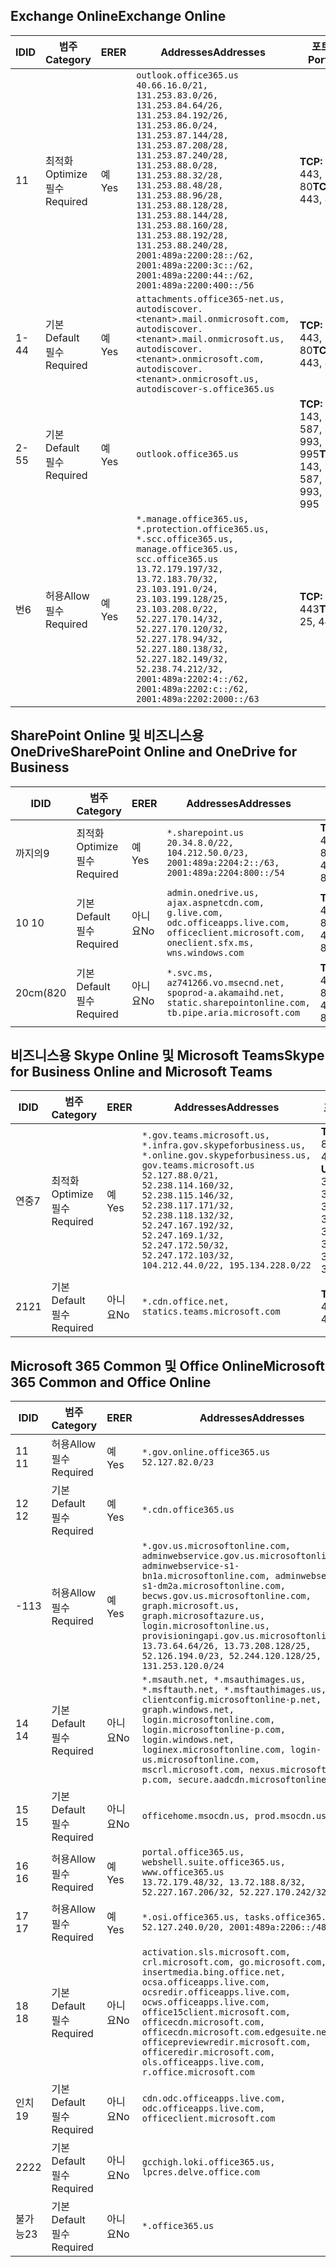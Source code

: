 <!--THIS FILE IS AUTOMATICALLY GENERATED. MANUAL CHANGES WILL BE OVERWRITTEN.-->
<!--Please contact the Office 365 Endpoints team with any questions.-->
<!--USGovGCCHigh endpoints version 2019102800-->
<!--File generated 2019-10-28 11:00:11.7430-->

## <a name="exchange-online"></a><span data-ttu-id="3e023-101">Exchange Online</span><span class="sxs-lookup"><span data-stu-id="3e023-101">Exchange Online</span></span>

<span data-ttu-id="3e023-102">ID</span><span class="sxs-lookup"><span data-stu-id="3e023-102">ID</span></span> | <span data-ttu-id="3e023-103">범주</span><span class="sxs-lookup"><span data-stu-id="3e023-103">Category</span></span> | <span data-ttu-id="3e023-104">ER</span><span class="sxs-lookup"><span data-stu-id="3e023-104">ER</span></span> | <span data-ttu-id="3e023-105">Addresses</span><span class="sxs-lookup"><span data-stu-id="3e023-105">Addresses</span></span> | <span data-ttu-id="3e023-106">포트</span><span class="sxs-lookup"><span data-stu-id="3e023-106">Ports</span></span>
-- | -------------------- | --- | ------------------------------------------------------------------------------------------------------------------------------------------------------------------------------------------------------------------------------------------------------------------------------------------------------------------------------------------------------------------------------------------------------------------------------------------------ | -------------------------------
<span data-ttu-id="3e023-107">1</span><span class="sxs-lookup"><span data-stu-id="3e023-107">1</span></span> | <span data-ttu-id="3e023-108">최적화</span><span class="sxs-lookup"><span data-stu-id="3e023-108">Optimize</span></span><BR><span data-ttu-id="3e023-109">필수</span><span class="sxs-lookup"><span data-stu-id="3e023-109">Required</span></span> | <span data-ttu-id="3e023-110">예</span><span class="sxs-lookup"><span data-stu-id="3e023-110">Yes</span></span> | `outlook.office365.us`<BR>`40.66.16.0/21, 131.253.83.0/26, 131.253.84.64/26, 131.253.84.192/26, 131.253.86.0/24, 131.253.87.144/28, 131.253.87.208/28, 131.253.87.240/28, 131.253.88.0/28, 131.253.88.32/28, 131.253.88.48/28, 131.253.88.96/28, 131.253.88.128/28, 131.253.88.144/28, 131.253.88.160/28, 131.253.88.192/28, 131.253.88.240/28, 2001:489a:2200:28::/62, 2001:489a:2200:3c::/62, 2001:489a:2200:44::/62, 2001:489a:2200:400::/56` | <span data-ttu-id="3e023-111">**TCP:** 443, 80</span><span class="sxs-lookup"><span data-stu-id="3e023-111">**TCP:** 443, 80</span></span>
<span data-ttu-id="3e023-112">1-4</span><span class="sxs-lookup"><span data-stu-id="3e023-112">4</span></span> | <span data-ttu-id="3e023-113">기본</span><span class="sxs-lookup"><span data-stu-id="3e023-113">Default</span></span><BR><span data-ttu-id="3e023-114">필수</span><span class="sxs-lookup"><span data-stu-id="3e023-114">Required</span></span> | <span data-ttu-id="3e023-115">예</span><span class="sxs-lookup"><span data-stu-id="3e023-115">Yes</span></span> | `attachments.office365-net.us, autodiscover.<tenant>.mail.onmicrosoft.com, autodiscover.<tenant>.mail.onmicrosoft.us, autodiscover.<tenant>.onmicrosoft.com, autodiscover.<tenant>.onmicrosoft.us, autodiscover-s.office365.us` | <span data-ttu-id="3e023-116">**TCP:** 443, 80</span><span class="sxs-lookup"><span data-stu-id="3e023-116">**TCP:** 443, 80</span></span>
<span data-ttu-id="3e023-117">2-5</span><span class="sxs-lookup"><span data-stu-id="3e023-117">5</span></span> | <span data-ttu-id="3e023-118">기본</span><span class="sxs-lookup"><span data-stu-id="3e023-118">Default</span></span><BR><span data-ttu-id="3e023-119">필수</span><span class="sxs-lookup"><span data-stu-id="3e023-119">Required</span></span> | <span data-ttu-id="3e023-120">예</span><span class="sxs-lookup"><span data-stu-id="3e023-120">Yes</span></span> | `outlook.office365.us` | <span data-ttu-id="3e023-121">**TCP:** 143, 25, 587, 993, 995</span><span class="sxs-lookup"><span data-stu-id="3e023-121">**TCP:** 143, 25, 587, 993, 995</span></span>
<span data-ttu-id="3e023-122">번</span><span class="sxs-lookup"><span data-stu-id="3e023-122">6</span></span> | <span data-ttu-id="3e023-123">허용</span><span class="sxs-lookup"><span data-stu-id="3e023-123">Allow</span></span><BR><span data-ttu-id="3e023-124">필수</span><span class="sxs-lookup"><span data-stu-id="3e023-124">Required</span></span> | <span data-ttu-id="3e023-125">예</span><span class="sxs-lookup"><span data-stu-id="3e023-125">Yes</span></span> | `*.manage.office365.us, *.protection.office365.us, *.scc.office365.us, manage.office365.us, scc.office365.us`<BR>`13.72.179.197/32, 13.72.183.70/32, 23.103.191.0/24, 23.103.199.128/25, 23.103.208.0/22, 52.227.170.14/32, 52.227.170.120/32, 52.227.178.94/32, 52.227.180.138/32, 52.227.182.149/32, 52.238.74.212/32, 2001:489a:2202:4::/62, 2001:489a:2202:c::/62, 2001:489a:2202:2000::/63` | <span data-ttu-id="3e023-126">**TCP:** 25, 443</span><span class="sxs-lookup"><span data-stu-id="3e023-126">**TCP:** 25, 443</span></span>

## <a name="sharepoint-online-and-onedrive-for-business"></a><span data-ttu-id="3e023-127">SharePoint Online 및 비즈니스용 OneDrive</span><span class="sxs-lookup"><span data-stu-id="3e023-127">SharePoint Online and OneDrive for Business</span></span>

<span data-ttu-id="3e023-128">ID</span><span class="sxs-lookup"><span data-stu-id="3e023-128">ID</span></span> | <span data-ttu-id="3e023-129">범주</span><span class="sxs-lookup"><span data-stu-id="3e023-129">Category</span></span> | <span data-ttu-id="3e023-130">ER</span><span class="sxs-lookup"><span data-stu-id="3e023-130">ER</span></span> | <span data-ttu-id="3e023-131">Addresses</span><span class="sxs-lookup"><span data-stu-id="3e023-131">Addresses</span></span> | <span data-ttu-id="3e023-132">포트</span><span class="sxs-lookup"><span data-stu-id="3e023-132">Ports</span></span>
-- | -------------------- | --- | ------------------------------------------------------------------------------------------------------------------------------------------- | ----------------
<span data-ttu-id="3e023-133">까지의</span><span class="sxs-lookup"><span data-stu-id="3e023-133">9</span></span> | <span data-ttu-id="3e023-134">최적화</span><span class="sxs-lookup"><span data-stu-id="3e023-134">Optimize</span></span><BR><span data-ttu-id="3e023-135">필수</span><span class="sxs-lookup"><span data-stu-id="3e023-135">Required</span></span> | <span data-ttu-id="3e023-136">예</span><span class="sxs-lookup"><span data-stu-id="3e023-136">Yes</span></span> | `*.sharepoint.us`<BR>`20.34.8.0/22, 104.212.50.0/23, 2001:489a:2204:2::/63, 2001:489a:2204:800::/54` | <span data-ttu-id="3e023-137">**TCP:** 443, 80</span><span class="sxs-lookup"><span data-stu-id="3e023-137">**TCP:** 443, 80</span></span>
<span data-ttu-id="3e023-138">10 </span><span class="sxs-lookup"><span data-stu-id="3e023-138">10</span></span> | <span data-ttu-id="3e023-139">기본</span><span class="sxs-lookup"><span data-stu-id="3e023-139">Default</span></span><BR><span data-ttu-id="3e023-140">필수</span><span class="sxs-lookup"><span data-stu-id="3e023-140">Required</span></span> | <span data-ttu-id="3e023-141">아니요</span><span class="sxs-lookup"><span data-stu-id="3e023-141">No</span></span> | `admin.onedrive.us, ajax.aspnetcdn.com, g.live.com, odc.officeapps.live.com, officeclient.microsoft.com, oneclient.sfx.ms, wns.windows.com` | <span data-ttu-id="3e023-142">**TCP:** 443, 80</span><span class="sxs-lookup"><span data-stu-id="3e023-142">**TCP:** 443, 80</span></span>
<span data-ttu-id="3e023-143">20cm(8</span><span class="sxs-lookup"><span data-stu-id="3e023-143">20</span></span> | <span data-ttu-id="3e023-144">기본</span><span class="sxs-lookup"><span data-stu-id="3e023-144">Default</span></span><BR><span data-ttu-id="3e023-145">필수</span><span class="sxs-lookup"><span data-stu-id="3e023-145">Required</span></span> | <span data-ttu-id="3e023-146">아니요</span><span class="sxs-lookup"><span data-stu-id="3e023-146">No</span></span> | `*.svc.ms, az741266.vo.msecnd.net, spoprod-a.akamaihd.net, static.sharepointonline.com, tb.pipe.aria.microsoft.com` | <span data-ttu-id="3e023-147">**TCP:** 443, 80</span><span class="sxs-lookup"><span data-stu-id="3e023-147">**TCP:** 443, 80</span></span>

## <a name="skype-for-business-online-and-microsoft-teams"></a><span data-ttu-id="3e023-148">비즈니스용 Skype Online 및 Microsoft Teams</span><span class="sxs-lookup"><span data-stu-id="3e023-148">Skype for Business Online and Microsoft Teams</span></span>

<span data-ttu-id="3e023-149">ID</span><span class="sxs-lookup"><span data-stu-id="3e023-149">ID</span></span> | <span data-ttu-id="3e023-150">범주</span><span class="sxs-lookup"><span data-stu-id="3e023-150">Category</span></span> | <span data-ttu-id="3e023-151">ER</span><span class="sxs-lookup"><span data-stu-id="3e023-151">ER</span></span> | <span data-ttu-id="3e023-152">Addresses</span><span class="sxs-lookup"><span data-stu-id="3e023-152">Addresses</span></span> | <span data-ttu-id="3e023-153">포트</span><span class="sxs-lookup"><span data-stu-id="3e023-153">Ports</span></span>
-- | -------------------- | --- | --------------------------------------------------------------------------------------------------------------------------------------------------------------------------------------------------------------------------------------------------------------------------------------------------------------------------------- | ---------------------------------------------------
<span data-ttu-id="3e023-154">연중</span><span class="sxs-lookup"><span data-stu-id="3e023-154">7</span></span> | <span data-ttu-id="3e023-155">최적화</span><span class="sxs-lookup"><span data-stu-id="3e023-155">Optimize</span></span><BR><span data-ttu-id="3e023-156">필수</span><span class="sxs-lookup"><span data-stu-id="3e023-156">Required</span></span> | <span data-ttu-id="3e023-157">예</span><span class="sxs-lookup"><span data-stu-id="3e023-157">Yes</span></span> | `*.gov.teams.microsoft.us, *.infra.gov.skypeforbusiness.us, *.online.gov.skypeforbusiness.us, gov.teams.microsoft.us`<BR>`52.127.88.0/21, 52.238.114.160/32, 52.238.115.146/32, 52.238.117.171/32, 52.238.118.132/32, 52.247.167.192/32, 52.247.169.1/32, 52.247.172.50/32, 52.247.172.103/32, 104.212.44.0/22, 195.134.228.0/22` | <span data-ttu-id="3e023-158">**TCP:** 443, 80</span><span class="sxs-lookup"><span data-stu-id="3e023-158">**TCP:** 443, 80</span></span><BR><span data-ttu-id="3e023-159">**UDP:** 3478, 3479, 3480, 3481</span><span class="sxs-lookup"><span data-stu-id="3e023-159">**UDP:** 3478, 3479, 3480, 3481</span></span>
<span data-ttu-id="3e023-160">21</span><span class="sxs-lookup"><span data-stu-id="3e023-160">21</span></span> | <span data-ttu-id="3e023-161">기본</span><span class="sxs-lookup"><span data-stu-id="3e023-161">Default</span></span><BR><span data-ttu-id="3e023-162">필수</span><span class="sxs-lookup"><span data-stu-id="3e023-162">Required</span></span> | <span data-ttu-id="3e023-163">아니요</span><span class="sxs-lookup"><span data-stu-id="3e023-163">No</span></span> | `*.cdn.office.net, statics.teams.microsoft.com` | <span data-ttu-id="3e023-164">**TCP:** 443</span><span class="sxs-lookup"><span data-stu-id="3e023-164">**TCP:** 443</span></span>

## <a name="microsoft-365-common-and-office-online"></a><span data-ttu-id="3e023-165">Microsoft 365 Common 및 Office Online</span><span class="sxs-lookup"><span data-stu-id="3e023-165">Microsoft 365 Common and Office Online</span></span>

<span data-ttu-id="3e023-166">ID</span><span class="sxs-lookup"><span data-stu-id="3e023-166">ID</span></span> | <span data-ttu-id="3e023-167">범주</span><span class="sxs-lookup"><span data-stu-id="3e023-167">Category</span></span> | <span data-ttu-id="3e023-168">ER</span><span class="sxs-lookup"><span data-stu-id="3e023-168">ER</span></span> | <span data-ttu-id="3e023-169">Addresses</span><span class="sxs-lookup"><span data-stu-id="3e023-169">Addresses</span></span> | <span data-ttu-id="3e023-170">포트</span><span class="sxs-lookup"><span data-stu-id="3e023-170">Ports</span></span>
-- | ------------------- | --- | --------------------------------------------------------------------------------------------------------------------------------------------------------------------------------------------------------------------------------------------------------------------------------------------------------------------------------------------------------------------------------------------------------------------- | ----------------
<span data-ttu-id="3e023-171">11 </span><span class="sxs-lookup"><span data-stu-id="3e023-171">11</span></span> | <span data-ttu-id="3e023-172">허용</span><span class="sxs-lookup"><span data-stu-id="3e023-172">Allow</span></span><BR><span data-ttu-id="3e023-173">필수</span><span class="sxs-lookup"><span data-stu-id="3e023-173">Required</span></span> | <span data-ttu-id="3e023-174">예</span><span class="sxs-lookup"><span data-stu-id="3e023-174">Yes</span></span> | `*.gov.online.office365.us`<BR>`52.127.82.0/23` | <span data-ttu-id="3e023-175">**TCP:** 443</span><span class="sxs-lookup"><span data-stu-id="3e023-175">**TCP:** 443</span></span>
<span data-ttu-id="3e023-176">12 </span><span class="sxs-lookup"><span data-stu-id="3e023-176">12</span></span> | <span data-ttu-id="3e023-177">기본</span><span class="sxs-lookup"><span data-stu-id="3e023-177">Default</span></span><BR><span data-ttu-id="3e023-178">필수</span><span class="sxs-lookup"><span data-stu-id="3e023-178">Required</span></span> | <span data-ttu-id="3e023-179">예</span><span class="sxs-lookup"><span data-stu-id="3e023-179">Yes</span></span> | `*.cdn.office365.us` | <span data-ttu-id="3e023-180">**TCP:** 443</span><span class="sxs-lookup"><span data-stu-id="3e023-180">**TCP:** 443</span></span>
<span data-ttu-id="3e023-181">-1</span><span class="sxs-lookup"><span data-stu-id="3e023-181">13</span></span> | <span data-ttu-id="3e023-182">허용</span><span class="sxs-lookup"><span data-stu-id="3e023-182">Allow</span></span><BR><span data-ttu-id="3e023-183">필수</span><span class="sxs-lookup"><span data-stu-id="3e023-183">Required</span></span> | <span data-ttu-id="3e023-184">예</span><span class="sxs-lookup"><span data-stu-id="3e023-184">Yes</span></span> | `*.gov.us.microsoftonline.com, adminwebservice.gov.us.microsoftonline.com, adminwebservice-s1-bn1a.microsoftonline.com, adminwebservice-s1-dm2a.microsoftonline.com, becws.gov.us.microsoftonline.com, graph.microsoft.us, graph.microsoftazure.us, login.microsoftonline.us, provisioningapi.gov.us.microsoftonline.com`<BR>`13.73.64.64/26, 13.73.208.128/25, 52.126.194.0/23, 52.244.120.128/25, 131.253.120.0/24` | <span data-ttu-id="3e023-185">**TCP:** 443</span><span class="sxs-lookup"><span data-stu-id="3e023-185">**TCP:** 443</span></span>
<span data-ttu-id="3e023-186">14 </span><span class="sxs-lookup"><span data-stu-id="3e023-186">14</span></span> | <span data-ttu-id="3e023-187">기본</span><span class="sxs-lookup"><span data-stu-id="3e023-187">Default</span></span><BR><span data-ttu-id="3e023-188">필수</span><span class="sxs-lookup"><span data-stu-id="3e023-188">Required</span></span> | <span data-ttu-id="3e023-189">아니요</span><span class="sxs-lookup"><span data-stu-id="3e023-189">No</span></span> | `*.msauth.net, *.msauthimages.us, *.msftauth.net, *.msftauthimages.us, clientconfig.microsoftonline-p.net, graph.windows.net, login.microsoftonline.com, login.microsoftonline-p.com, login.windows.net, loginex.microsoftonline.com, login-us.microsoftonline.com, mscrl.microsoft.com, nexus.microsoftonline-p.com, secure.aadcdn.microsoftonline-p.com` | <span data-ttu-id="3e023-190">**TCP:** 443</span><span class="sxs-lookup"><span data-stu-id="3e023-190">**TCP:** 443</span></span>
<span data-ttu-id="3e023-191">15 </span><span class="sxs-lookup"><span data-stu-id="3e023-191">15</span></span> | <span data-ttu-id="3e023-192">기본</span><span class="sxs-lookup"><span data-stu-id="3e023-192">Default</span></span><BR><span data-ttu-id="3e023-193">필수</span><span class="sxs-lookup"><span data-stu-id="3e023-193">Required</span></span> | <span data-ttu-id="3e023-194">아니요</span><span class="sxs-lookup"><span data-stu-id="3e023-194">No</span></span> | `officehome.msocdn.us, prod.msocdn.us` | <span data-ttu-id="3e023-195">**TCP:** 443, 80</span><span class="sxs-lookup"><span data-stu-id="3e023-195">**TCP:** 443, 80</span></span>
<span data-ttu-id="3e023-196">16 </span><span class="sxs-lookup"><span data-stu-id="3e023-196">16</span></span> | <span data-ttu-id="3e023-197">허용</span><span class="sxs-lookup"><span data-stu-id="3e023-197">Allow</span></span><BR><span data-ttu-id="3e023-198">필수</span><span class="sxs-lookup"><span data-stu-id="3e023-198">Required</span></span> | <span data-ttu-id="3e023-199">예</span><span class="sxs-lookup"><span data-stu-id="3e023-199">Yes</span></span> | `portal.office365.us, webshell.suite.office365.us, www.office365.us`<BR>`13.72.179.48/32, 13.72.188.8/32, 52.227.167.206/32, 52.227.170.242/32` | <span data-ttu-id="3e023-200">**TCP:** 443, 80</span><span class="sxs-lookup"><span data-stu-id="3e023-200">**TCP:** 443, 80</span></span>
<span data-ttu-id="3e023-201">17 </span><span class="sxs-lookup"><span data-stu-id="3e023-201">17</span></span> | <span data-ttu-id="3e023-202">허용</span><span class="sxs-lookup"><span data-stu-id="3e023-202">Allow</span></span><BR><span data-ttu-id="3e023-203">필수</span><span class="sxs-lookup"><span data-stu-id="3e023-203">Required</span></span> | <span data-ttu-id="3e023-204">예</span><span class="sxs-lookup"><span data-stu-id="3e023-204">Yes</span></span> | `*.osi.office365.us, tasks.office365.us`<BR>`52.127.240.0/20, 2001:489a:2206::/48` | <span data-ttu-id="3e023-205">**TCP:** 443</span><span class="sxs-lookup"><span data-stu-id="3e023-205">**TCP:** 443</span></span>
<span data-ttu-id="3e023-206">18 </span><span class="sxs-lookup"><span data-stu-id="3e023-206">18</span></span> | <span data-ttu-id="3e023-207">기본</span><span class="sxs-lookup"><span data-stu-id="3e023-207">Default</span></span><BR><span data-ttu-id="3e023-208">필수</span><span class="sxs-lookup"><span data-stu-id="3e023-208">Required</span></span> | <span data-ttu-id="3e023-209">아니요</span><span class="sxs-lookup"><span data-stu-id="3e023-209">No</span></span> | `activation.sls.microsoft.com, crl.microsoft.com, go.microsoft.com, insertmedia.bing.office.net, ocsa.officeapps.live.com, ocsredir.officeapps.live.com, ocws.officeapps.live.com, office15client.microsoft.com, officecdn.microsoft.com, officecdn.microsoft.com.edgesuite.net, officepreviewredir.microsoft.com, officeredir.microsoft.com, ols.officeapps.live.com, r.office.microsoft.com` | <span data-ttu-id="3e023-210">**TCP:** 443, 80</span><span class="sxs-lookup"><span data-stu-id="3e023-210">**TCP:** 443, 80</span></span>
<span data-ttu-id="3e023-211">인치</span><span class="sxs-lookup"><span data-stu-id="3e023-211">19</span></span> | <span data-ttu-id="3e023-212">기본</span><span class="sxs-lookup"><span data-stu-id="3e023-212">Default</span></span><BR><span data-ttu-id="3e023-213">필수</span><span class="sxs-lookup"><span data-stu-id="3e023-213">Required</span></span> | <span data-ttu-id="3e023-214">아니요</span><span class="sxs-lookup"><span data-stu-id="3e023-214">No</span></span> | `cdn.odc.officeapps.live.com, odc.officeapps.live.com, officeclient.microsoft.com` | <span data-ttu-id="3e023-215">**TCP:** 443, 80</span><span class="sxs-lookup"><span data-stu-id="3e023-215">**TCP:** 443, 80</span></span>
<span data-ttu-id="3e023-216">22</span><span class="sxs-lookup"><span data-stu-id="3e023-216">22</span></span> | <span data-ttu-id="3e023-217">기본</span><span class="sxs-lookup"><span data-stu-id="3e023-217">Default</span></span><BR><span data-ttu-id="3e023-218">필수</span><span class="sxs-lookup"><span data-stu-id="3e023-218">Required</span></span> | <span data-ttu-id="3e023-219">아니요</span><span class="sxs-lookup"><span data-stu-id="3e023-219">No</span></span> | `gcchigh.loki.office365.us, lpcres.delve.office.com` | <span data-ttu-id="3e023-220">**TCP:** 443</span><span class="sxs-lookup"><span data-stu-id="3e023-220">**TCP:** 443</span></span>
<span data-ttu-id="3e023-221">불가능</span><span class="sxs-lookup"><span data-stu-id="3e023-221">23</span></span> | <span data-ttu-id="3e023-222">기본</span><span class="sxs-lookup"><span data-stu-id="3e023-222">Default</span></span><BR><span data-ttu-id="3e023-223">필수</span><span class="sxs-lookup"><span data-stu-id="3e023-223">Required</span></span> | <span data-ttu-id="3e023-224">아니요</span><span class="sxs-lookup"><span data-stu-id="3e023-224">No</span></span> | `*.office365.us` | <span data-ttu-id="3e023-225">**TCP:** 443, 80</span><span class="sxs-lookup"><span data-stu-id="3e023-225">**TCP:** 443, 80</span></span>
